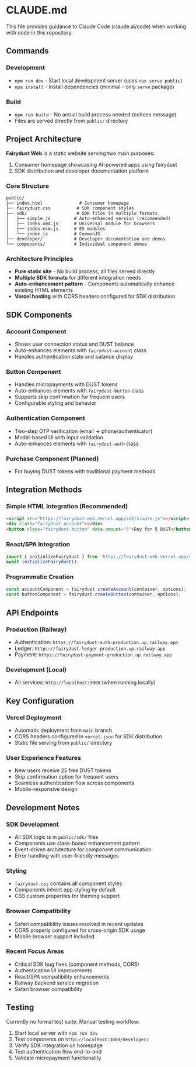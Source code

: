 # CLAUDE.md

This file provides guidance to Claude Code (claude.ai/code) when working with code in this repository.

## Commands

### Development
- `npm run dev` - Start local development server (uses `npx serve public`)
- `npm install` - Install dependencies (minimal - only `serve` package)

### Build
- `npm run build` - No actual build process needed (echoes message)
- Files are served directly from `public/` directory

## Project Architecture

**Fairydust Web** is a static website serving two main purposes:
1. Consumer homepage showcasing AI-powered apps using fairydust
2. SDK distribution and developer documentation platform

### Core Structure
```
public/
├── index.html              # Consumer homepage
├── fairydust.css          # SDK component styles
├── sdk/                   # SDK files in multiple formats
│   ├── simple.js         # Auto-enhanced version (recommended)
│   ├── index.umd.js      # Universal module for browsers  
│   ├── index.esm.js      # ES modules
│   └── index.js          # CommonJS
├── developer/            # Developer documentation and demos
└── components/           # Individual component demos
```

### Architecture Principles
- **Pure static site** - No build process, all files served directly
- **Multiple SDK formats** for different integration needs
- **Auto-enhancement pattern** - Components automatically enhance existing HTML elements
- **Vercel hosting** with CORS headers configured for SDK distribution

## SDK Components

### Account Component
- Shows user connection status and DUST balance
- Auto-enhances elements with `fairydust-account` class
- Handles authentication state and balance display

### Button Component  
- Handles micropayments with DUST tokens
- Auto-enhances elements with `fairydust-button` class
- Supports skip confirmation for frequent users
- Configurable styling and behavior

### Authentication Component
- Two-step OTP verification (email → phone/authenticator)
- Modal-based UI with input validation
- Auto-enhances elements with `fairydust-auth` class

### Purchase Component (Planned)
- For buying DUST tokens with traditional payment methods

## Integration Methods

### Simple HTML Integration (Recommended)
```html
<script src="https://fairydust-web.vercel.app/sdk/simple.js"></script>
<div class="fairydust-account"></div>
<button class="fairydust-button" data-amount="5">Buy for 5 DUST</button>
```

### React/SPA Integration
```javascript
import { initializeFairydust } from 'https://fairydust-web.vercel.app/sdk/index.esm.js';
await initializeFairydust();
```

### Programmatic Creation
```javascript
const accountComponent = fairydust.createAccount(container, options);
const buttonComponent = fairydust.createButton(container, options);
```

## API Endpoints

### Production (Railway)
- Authentication: `https://fairydust-auth-production.up.railway.app`
- Ledger: `https://fairydust-ledger-production.up.railway.app`
- Payment: `https://fairydust-payment-production.up.railway.app`

### Development (Local)
- All services: `http://localhost:3000` (when running locally)

## Key Configuration

### Vercel Deployment
- Automatic deployment from `main` branch
- CORS headers configured in `vercel.json` for SDK distribution
- Static file serving from `public/` directory

### User Experience Features
- New users receive 25 free DUST tokens
- Skip confirmation option for frequent users
- Seamless authentication flow across components
- Mobile-responsive design

## Development Notes

### SDK Development
- All SDK logic is in `public/sdk/` files
- Components use class-based enhancement pattern
- Event-driven architecture for component communication
- Error handling with user-friendly messages

### Styling
- `fairydust.css` contains all component styles
- Components inherit app styling by default
- CSS custom properties for theming support

### Browser Compatibility
- Safari compatibility issues resolved in recent updates
- CORS properly configured for cross-origin SDK usage
- Mobile browser support included

### Recent Focus Areas
- Critical SDK bug fixes (component methods, CORS)
- Authentication UI improvements
- React/SPA compatibility enhancements
- Railway backend service migration
- Safari browser compatibility

## Testing

Currently no formal test suite. Manual testing workflow:
1. Start local server with `npm run dev`
2. Test components on `http://localhost:3000/developer/`
3. Verify SDK integration on homepage
4. Test authentication flow end-to-end
5. Validate micropayment functionality